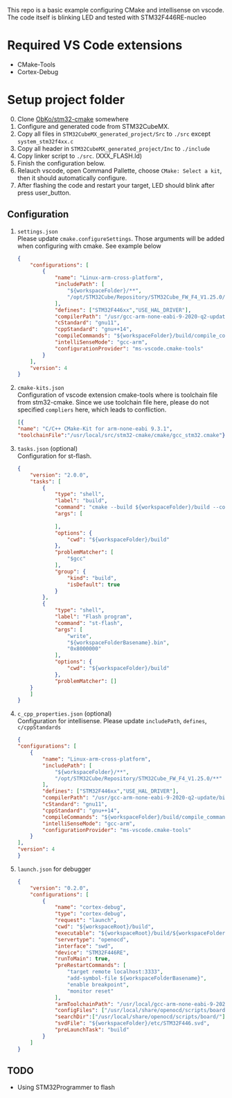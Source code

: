This repo is a basic example configuring CMake and intellisense on vscode. The code itself is blinking LED and tested with STM32F446RE-nucleo

# Required VS Code extensions
- CMake-Tools
- Cortex-Debug

# Setup project folder  
0. Clone [ObKo/stm32-cmake](https://github.com/ObKo/stm32-cmake.git) somewhere
1. Configure and generated code from STM32CubeMX.
2. Copy all files in `STM32CubeMX_generated_project/Src` to `./src` except `system_stm32f4xx.c`
3. Copy all header in `STM32CubeMX_generated_project/Inc` to `./include`
4. Copy linker script to `./src`. (XXX_FLASH.ld)
5. Finish the configuration below.
6. Relauch vscode, open Command Pallette, choose `CMake: Select a kit`, then it should automatically configure.
7. After flashing the code and restart your target, LED should blink after press user_button.

## Configuration
1. `settings.json`    
    Please update `cmake.configureSettings`. Those arguments will be added when configuring with cmake. See example below
    ```json
    {
        "configurations": [
            {
                "name": "Linux-arm-cross-platform",
                "includePath": [
                    "${workspaceFolder}/**",
                    "/opt/STM32Cube/Repository/STM32Cube_FW_F4_V1.25.0/**"
                ],
                "defines": ["STM32F446xx","USE_HAL_DRIVER"],
                "compilerPath": "/usr/gcc-arm-none-eabi-9-2020-q2-update/bin/arm-none-eabi-g++",
                "cStandard": "gnu11",
                "cppStandard": "gnu++14",
                "compileCommands": "${workspaceFolder}/build/compile_commands.json",
                "intelliSenseMode": "gcc-arm",
                "configurationProvider": "ms-vscode.cmake-tools"
            }
        ],
        "version": 4
    }
    ```
2. `cmake-kits.json`  
    Configuration of vscode extension cmake-tools where is toolchain file from stm32-cmake. Since we use toolchain file here, please do not specified `compliers` here, which leads to confliction.  
    ```json  
    [{
    "name": "C/C++ CMake-Kit for arm-none-eabi 9.3.1",
    "toolchainFile":"/usr/local/src/stm32-cmake/cmake/gcc_stm32.cmake"}]  
    ```   
    
3. `tasks.json` (optional)  
    Configuration for st-flash.  
    ```json  
    {
        "version": "2.0.0",
        "tasks": [
            {
                "type": "shell",
                "label": "build",
                "command": "cmake --build ${workspaceFolder}/build --config Debug",
                "args": [
                
                ],
                "options": {
                    "cwd": "${workspaceFolder}/build"
                },
                "problemMatcher": [
                    "$gcc"
                ],
                "group": {
                    "kind": "build",
                    "isDefault": true
                }
            },
            {
                "type": "shell",
                "label": "Flash program",
                "command": "st-flash",
                "args": [
                    "write",
                    "${workspaceFolderBasename}.bin",
                    "0x8000000"
                ],
                "options": {
                    "cwd": "${workspaceFolder}/build"
                },
                "problemMatcher": []
        }
        ]
    }
    ```  

4. `c_cpp_properties.json` (optional)  
    Configuration for intellisense. Please update `includePath`, `defines`, `c/cppStandards`  
    ```json  
    {
    "configurations": [
        {
            "name": "Linux-arm-cross-platform",
            "includePath": [
                "${workspaceFolder}/**",
                "/opt/STM32Cube/Repository/STM32Cube_FW_F4_V1.25.0/**"
            ],
            "defines": ["STM32F446xx","USE_HAL_DRIVER"],
            "compilerPath": "/usr/gcc-arm-none-eabi-9-2020-q2-update/bin/arm-none-eabi-g++",
            "cStandard": "gnu11",
            "cppStandard": "gnu++14",
            "compileCommands": "${workspaceFolder}/build/compile_commands.json",
            "intelliSenseMode": "gcc-arm",
            "configurationProvider": "ms-vscode.cmake-tools"
        }
    ],
    "version": 4
    }
    ```

5. `launch.json` for debugger  
    ```json  
    {
        "version": "0.2.0",
        "configurations": [
            {
                "name": "cortex-debug",
                "type": "cortex-debug",
                "request": "launch",
                "cwd": "${workspaceRoot}/build",
                "executable": "${workspaceRoot}/build/${workspaceFolderBasename}",
                "servertype": "openocd",
                "interface": "swd",
                "device": "STM32F446RE",
                "runToMain": true,
                "preRestartCommands": [
                    "target remote localhost:3333",
                    "add-symbol-file ${workspaceFolderBasename}",
                    "enable breakpoint",
                    "monitor reset"
                ],
                "armToolchainPath": "/usr/local/gcc-arm-none-eabi-9-2020-q2-update/bin",
                "configFiles": ["/usr/local/share/openocd/scripts/board/st_nucleo_f4.cfg"],
                "searchDir":["/usr/local/share/openocd/scripts/board/"],
                "svdFile": "${workspaceFolder}/etc/STM32F446.svd",
                "preLaunchTask": "build"
            }
        ]
    }
    ```

## TODO
- Using STM32Programmer to flash
